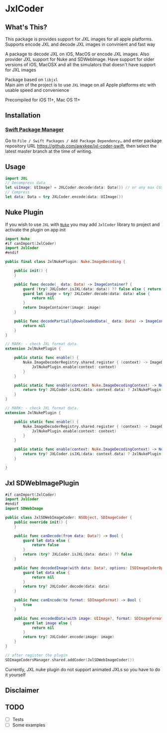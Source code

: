 # JxlCoder

## What's This?
This package is provides support for JXL images for all apple platforms. Supports encode JXL and decode JXL images in convinient and fast way

A package to decode JXL on iOS, MacOS or encode JXL images. Also provider JXL support for Nuke and SDWebImage. Have support for older versions of iOS, MacOSX and all the simulators that doesn't have support for JXL images

Package based on `libjxl`
</br>
Main aim of the project is to use `JXL` image on all Apple platforms etc with usable speed and convenience

Precompiled for iOS 11+, Mac OS 11+

## Installation

### [Swift Package Manager](https://swift.org/package-manager/)

Go to `File / Swift Packages / Add Package Dependency…`
and enter package repository URL https://github.com/awxkee/jxl-coder-swift, then select the latest master branch
at the time of writing.

## Usage

```swift
import JXL
// Decompress data
let uiImage: UIImage? = JXLCoder.decode(data: Data()) // or any max CGSize of image
// Compress
let data: Data = try JXLCoder.encode(data: UIImage())
```

## Nuke Plugin

If you wish to use `JXL` with <a href="https://github.com/kean/Nuke" target="_blank">`Nuke`</a> you may add `JxlCoder` library to project and activate the plugin on app init
```swift
import Nuke
#if canImport(JxlCoder)
import JxlCoder
#endif

public final class JxlNukePlugin: Nuke.ImageDecoding {

    public init() {
    }

    public func decode(_ data: Data) -> ImageContainer? {
        guard (try? JXLCoder.isJXL(data: data)) ?? false else { return nil }
        guard let image = try? JXLCoder.decode(data: data) else {
            return nil
        }
        return ImageContainer(image: image)
    }

    public func decodePartiallyDownloadedData(_ data: Data) -> ImageContainer? {
        return nil
    }
}

// MARK: - check JXL format data.
extension JxlNukePlugin {

    public static func enable() {
        Nuke.ImageDecoderRegistry.shared.register { (context) -> ImageDecoding? in
            JxlNukePlugin.enable(context: context)
        }
    }

    public static func enable(context: Nuke.ImageDecodingContext) -> Nuke.ImageDecoding? {
        return try? JXLCoder.isJXL(data: context.data) ? JxlNukePlugin() : nil
    }
}

// MARK: - check JXL format data.
extension JxlNukePlugin {

    public static func enable() {
        Nuke.ImageDecoderRegistry.shared.register { (context) -> ImageDecoding? in
            JxlNukePlugin.enable(context: context)
        }
    }

    public static func enable(context: Nuke.ImageDecodingContext) -> Nuke.ImageDecoding? {
        return try? JXLCoder.isJXL(data: context.data) ? JxlNukePlugin() : nil
    }

}
```

## Jxl SDWebImagePlugin
```swift
#if canImport(JxlCoder)
import JxlCoder
#endif
import SDWebImage

public class JxlSDWebImageCoder: NSObject, SDImageCoder {
    public override init() {
    }

    public func canDecode(from data: Data?) -> Bool {
        guard let data else {
            return false
        }
        return (try? JXLCoder.isJXL(data: data)) ?? false
    }

    public func decodedImage(with data: Data?, options: [SDImageCoderOption : Any]? = nil) -> UIImage? {
        guard let data else {
            return nil
        }
        return try? JXLCoder.decode(data: data)
    }

    public func canEncode(to format: SDImageFormat) -> Bool {
        true
    }

    public func encodedData(with image: UIImage?, format: SDImageFormat, options: [SDImageCoderOption : Any]? = nil) -> Data? {
        guard let image else {
            return nil
        }
        return try? JXLCoder.encode(image: image)
    }
}

// after register the plugin
SDImageCodersManager.shared.addCoder(JxlSDWebImageCoder())

```

Currently, JXL nuke plugin do not support animated JXLs so you have to do it yourself

## Disclaimer

## TODO
- [ ] Tests
- [ ] Some examples 
